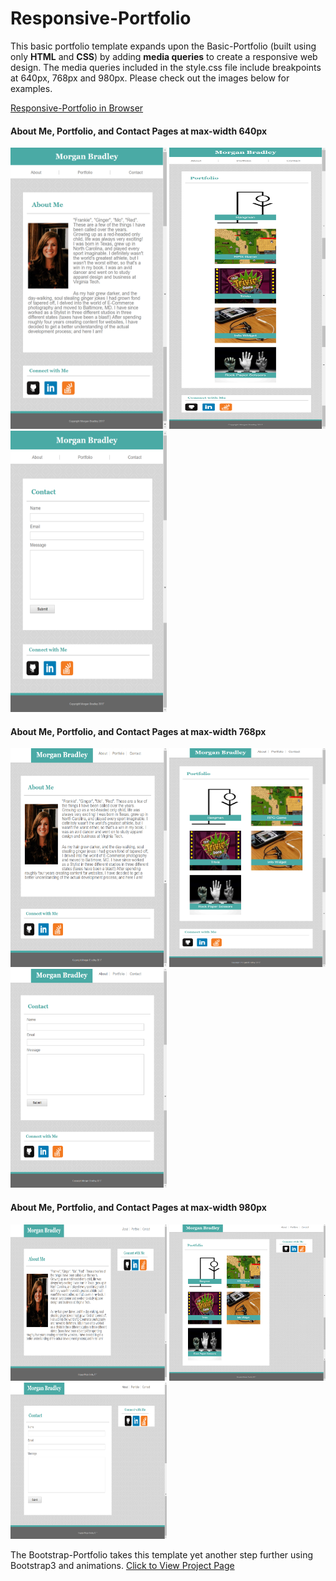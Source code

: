 # Responsive-Portfolio

This basic portfolio template expands upon the Basic-Portfolio (built using only **HTML** and **CSS**) by adding **media queries** to create a responsive web design. The media queries included in the style.css file include breakpoints at 640px, 768px and 980px. Please check out the images below for examples.


[Responsive-Portfolio in Browser](https://mfbradley.github.io/Responsive-Portfolio/)  



#### About Me, Portfolio, and Contact Pages at max-width 640px
<img src="./assets/images/About_640.png" alt="640" width=250 height=450 /> <img src="./assets/images/Portfolio_640.png" alt="640" width=250 height=450 /> <img src="./assets/images/Contact_640.png" alt="640" width=250 height=450 />

#### About Me, Portfolio, and Contact Pages at max-width 768px
<img src="./assets/images/About_768.png" alt="768" width=250 height=350 /> <img src="./assets/images/Portfolio_768.png" alt="980" width=250 height=350 /> <img src="./assets/images/Contact_768.png" alt="768" width=250 height=350 />

#### About Me, Portfolio, and Contact Pages at max-width 980px
<img src="./assets/images/About_980.png" alt="980" width=250 height=250 /> <img src="./assets/images/Portfolio_980.png" alt="980" width=250 height=250 /> <img src="./assets/images/Contact_980.png" alt="980" width=250 height=250 />




The Bootstrap-Portfolio takes this template yet another step further using Bootstrap3 and animations. [Click to View Project Page](https://github.com/mfbradley/Bootstrap-Portfolio)
